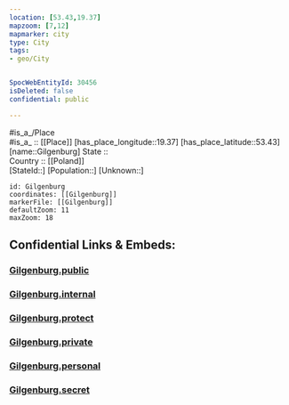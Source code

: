 ```yaml
---
location: [53.43,19.37] 
mapzoom: [7,12] 
mapmarker: city 
type: City
tags:
- geo/City


SpocWebEntityId: 30456
isDeleted: false
confidential: public

---
```

#is_a_/Place  
#is_a_ :: [[Place]] 
[has_place_longitude::19.37] 
[has_place_latitude::53.43] 
[name::Gilgenburg] 
State ::  
Country :: [[Poland]]  
[StateId::] 
[Population::] 
[Unknown::] 


```leaflet
id: Gilgenburg
coordinates: [[Gilgenburg]] 
markerFile: [[Gilgenburg]] 
defaultZoom: 11 
maxZoom: 18
```


## Confidential Links & Embeds: 

### [Gilgenburg.public](/_public/\Earth\Continent\Europe\Europe~East\Poland\Provinces~Poland\Warmian-Masurian\CityGilgenburg.public.md) 

### [Gilgenburg.internal](/_internal/\Earth\Continent\Europe\Europe~East\Poland\Provinces~Poland\Warmian-Masurian\CityGilgenburg.internal.md) 

### [Gilgenburg.protect](/_protect/\Earth\Continent\Europe\Europe~East\Poland\Provinces~Poland\Warmian-Masurian\CityGilgenburg.protect.md) 

### [Gilgenburg.private](/_private/\Earth\Continent\Europe\Europe~East\Poland\Provinces~Poland\Warmian-Masurian\CityGilgenburg.private.md) 

### [Gilgenburg.personal](/_personal/\Earth\Continent\Europe\Europe~East\Poland\Provinces~Poland\Warmian-Masurian\CityGilgenburg.personal.md) 

### [Gilgenburg.secret](/_secret/\Earth\Continent\Europe\Europe~East\Poland\Provinces~Poland\Warmian-Masurian\CityGilgenburg.secret.md)

